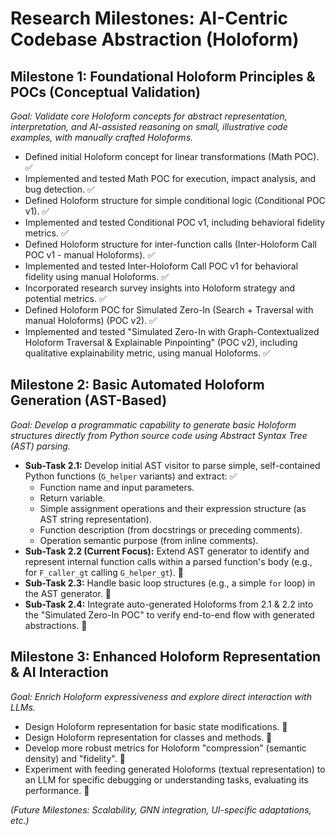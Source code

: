 # Research Milestones: AI-Centric Codebase Abstraction (Holoform)

## Milestone 1: Foundational Holoform Principles & POCs (Conceptual Validation)
*Goal: Validate core Holoform concepts for abstract representation, interpretation, and AI-assisted reasoning on small, illustrative code examples, with manually crafted Holoforms.*
*   Defined initial Holoform concept for linear transformations (Math POC). ✅
*   Implemented and tested Math POC for execution, impact analysis, and bug detection. ✅
*   Defined Holoform structure for simple conditional logic (Conditional POC v1). ✅
*   Implemented and tested Conditional POC v1, including behavioral fidelity metrics. ✅
*   Defined Holoform structure for inter-function calls (Inter-Holoform Call POC v1 - manual Holoforms). ✅
*   Implemented and tested Inter-Holoform Call POC v1 for behavioral fidelity using manual Holoforms. ✅
*   Incorporated research survey insights into Holoform strategy and potential metrics. ✅
*   Defined Holoform POC for Simulated Zero-In (Search + Traversal with manual Holoforms) (POC v2). ✅
*   Implemented and tested "Simulated Zero-In with Graph-Contextualized Holoform Traversal & Explainable Pinpointing" (POC v2), including qualitative explainability metric, using manual Holoforms. ✅

## Milestone 2: Basic Automated Holoform Generation (AST-Based)
*Goal: Develop a programmatic capability to generate basic Holoform structures directly from Python source code using Abstract Syntax Tree (AST) parsing.*
*   **Sub-Task 2.1:** Develop initial AST visitor to parse simple, self-contained Python functions (`G_helper` variants) and extract: ✅
    *   Function name and input parameters.
    *   Return variable.
    *   Simple assignment operations and their expression structure (as AST string representation).
    *   Function description (from docstrings or preceding comments).
    *   Operation semantic purpose (from inline comments).
*   **Sub-Task 2.2 (Current Focus):** Extend AST generator to identify and represent internal function calls within a parsed function's body (e.g., for `F_caller_gt` calling `G_helper_gt`). 🔲
*   **Sub-Task 2.3:** Handle basic loop structures (e.g., a simple `for` loop) in the AST generator. 🔲
*   **Sub-Task 2.4:** Integrate auto-generated Holoforms from 2.1 & 2.2 into the "Simulated Zero-In POC" to verify end-to-end flow with generated abstractions. 🔲

## Milestone 3: Enhanced Holoform Representation & AI Interaction
*Goal: Enrich Holoform expressiveness and explore direct interaction with LLMs.*
*   Design Holoform representation for basic state modifications. 🔲
*   Design Holoform representation for classes and methods. 🔲
*   Develop more robust metrics for Holoform "compression" (semantic density) and "fidelity". 🔲
*   Experiment with feeding generated Holoforms (textual representation) to an LLM for specific debugging or understanding tasks, evaluating its performance. 🔲

_(Future Milestones: Scalability, GNN integration, UI-specific adaptations, etc.)_